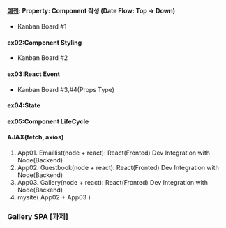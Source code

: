 #### [예젠](https://github.com/dntjd7701/react-practice/tree/main/kanban/src): Property: Component 작성 (Date Flow: Top -> Down)
 - Kanban Board #1
#### ex02:Component Styling
- Kanban Board #2

#### ex03:React Event
- Kanban Board #3,#4(Props Type)

#### ex04:State
#### ex05:Component LifeCycle

#### AJAX(fetch, axios)
1. App01. Emaillist(node + react): React(Fronted) Dev Integration with Node(Backend)
2. App02. Guestbook(node + react): React(Fronted) Dev Integration with Node(Backend)
3. App03. Gallery(node + react): React(Fronted) Dev Integration with Node(Backend)
4. mysite( App02 + App03 )


### Gallery SPA [과제]